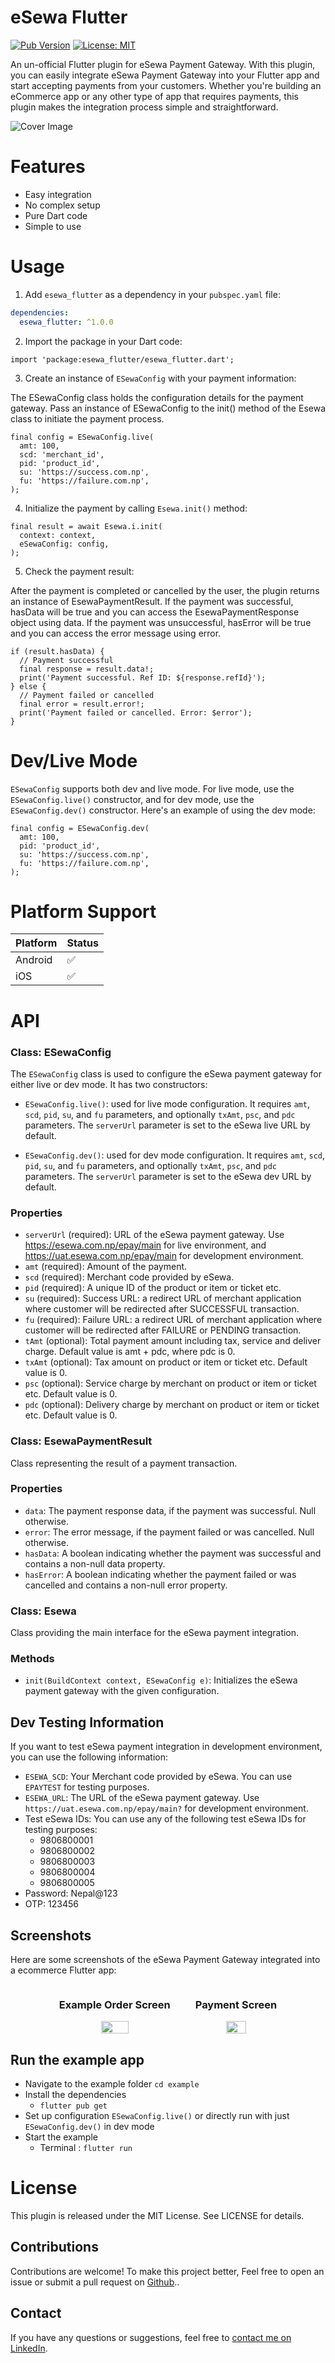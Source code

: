 # eSewa Flutter

[![Pub Version](https://img.shields.io/pub/v/esewa_flutter.svg)](https://pub.dev/packages/esewa_flutter)
[![License: MIT](https://img.shields.io/badge/License-MIT-yellow.svg)](https://opensource.org/licenses/MIT)

An un-official Flutter plugin for eSewa Payment Gateway. With this plugin, you can easily integrate
eSewa Payment Gateway into your Flutter app and start accepting payments from your customers.
Whether you're building an eCommerce app or any other type of app that requires payments, this
plugin makes the integration process simple and straightforward.

![Cover Image](screenshots/cover.png)

# Features

- Easy integration
- No complex setup
- Pure Dart code
- Simple to use

# Usage

1. Add `esewa_flutter` as a dependency in your `pubspec.yaml` file:

```yaml
dependencies:
  esewa_flutter: ^1.0.0
```

2. Import the package in your Dart code:

```import 'package:esewa_flutter/esewa_flutter.dart';```

3. Create an instance of `ESewaConfig` with your payment information:

The ESewaConfig class holds the configuration details for the payment gateway. Pass an instance of
ESewaConfig to the init() method of the Esewa class to initiate the payment process.

```
final config = ESewaConfig.live(
  amt: 100,
  scd: 'merchant_id',
  pid: 'product_id',
  su: 'https://success.com.np',
  fu: 'https://failure.com.np',
);

```

4. Initialize the payment by calling `Esewa.init()` method:

```
final result = await Esewa.i.init(
  context: context,
  eSewaConfig: config,
);
```

5. Check the payment result:

After the payment is completed or cancelled by the user, the plugin returns an instance of
EsewaPaymentResult. If the payment was successful, hasData will be true and you can access the
EsewaPaymentResponse object using data. If the payment was unsuccessful, hasError will be true and
you can access the error message using error.

```
if (result.hasData) {
  // Payment successful
  final response = result.data!;
  print('Payment successful. Ref ID: ${response.refId}');
} else {
  // Payment failed or cancelled
  final error = result.error!;
  print('Payment failed or cancelled. Error: $error');
}
```

# Dev/Live Mode

`ESewaConfig` supports both dev and live mode. For live mode, use the `ESewaConfig.live()`
constructor, and for dev mode, use the `ESewaConfig.dev()` constructor. Here's an example of using
the dev mode:

```
final config = ESewaConfig.dev(
  amt: 100,
  pid: 'product_id',
  su: 'https://success.com.np',
  fu: 'https://failure.com.np',
);
```

# Platform Support

| Platform | Status |
| :------- | :----- |
| Android  | ✅     |
| iOS      | ✅     |


# API

### Class: ESewaConfig

The `ESewaConfig` class is used to configure the eSewa payment gateway for either live or dev mode.
It has two constructors:

- `ESewaConfig.live()`: used for live mode configuration. It requires `amt`, `scd`, `pid`, `su`,
  and `fu` parameters, and optionally `txAmt`, `psc`, and `pdc` parameters. The `serverUrl`
  parameter is set to the eSewa live URL by default.

- `ESewaConfig.dev()`: used for dev mode configuration. It requires `amt`, `scd`, `pid`, `su`,
  and `fu` parameters, and optionally `txAmt`, `psc`, and `pdc` parameters. The `serverUrl`
  parameter is set to the eSewa dev URL by default.

### Properties

- `serverUrl` (required): URL of the eSewa payment gateway. Use https://esewa.com.np/epay/main for
  live environment, and https://uat.esewa.com.np/epay/main for development environment.
- `amt` (required): Amount of the payment.
- `scd` (required): Merchant code provided by eSewa.
- `pid` (required): A unique ID of the product or item or ticket etc.
- `su` (required): Success URL: a redirect URL of merchant application where customer will be
  redirected after SUCCESSFUL transaction.
- `fu` (required): Failure URL: a redirect URL of merchant application where customer will be
  redirected after FAILURE or PENDING transaction.
- `tAmt` (optional): Total payment amount including tax, service and deliver charge. Default value
  is amt + pdc, where pdc is 0.
- `txAmt` (optional): Tax amount on product or item or ticket etc. Default value is 0.
- `psc` (optional): Service charge by merchant on product or item or ticket etc. Default value is 0.
- `pdc` (optional): Delivery charge by merchant on product or item or ticket etc. Default value is
  0.

### Class: EsewaPaymentResult

Class representing the result of a payment transaction.

### Properties

- `data`: The payment response data, if the payment was successful. Null otherwise.
- `error`: The error message, if the payment failed or was cancelled. Null otherwise.
- `hasData`: A boolean indicating whether the payment was successful and contains a non-null data
  property.
- `hasError`: A boolean indicating whether the payment failed or was cancelled and contains a
  non-null error property.

### Class: Esewa

Class providing the main interface for the eSewa payment integration.

### Methods

- `init(BuildContext context, ESewaConfig e)`: Initializes the eSewa payment gateway with the given
  configuration.

## Dev Testing Information

If you want to test eSewa payment integration in development environment, you can use the following
information:

- `ESEWA_SCD`: Your Merchant code provided by eSewa. You can use `EPAYTEST` for testing purposes.
- `ESEWA_URL`: The URL of the eSewa payment gateway. Use `https://uat.esewa.com.np/epay/main?` for
  development environment.
- Test eSewa IDs: You can use any of the following test eSewa IDs for testing purposes:
    - 9806800001
    - 9806800002
    - 9806800003
    - 9806800004
    - 9806800005
- Password: Nepal@123
- OTP: 123456

## Screenshots

Here are some screenshots of the eSewa Payment Gateway integrated into a ecommerce Flutter app:

<div style="display:flex; justify-content: center;">
  <div style="text-align: center; margin-right: 20px;">
    <h3>Example Order Screen</h3>
    <img src="screenshots/order_screen.png" style="width: 50%;">
  </div>
  <div style="text-align: center; margin-left: 20px;">
    <h3>Payment Screen</h3>
    <img src="screenshots/payment_screen.png" style="width: 50%;">
  </div>
</div>



## Run the example app

- Navigate to the example folder `cd example`
- Install the dependencies
  - `flutter pub get`
- Set up configuration `ESewaConfig.live()` or directly run with just `ESewaConfig.dev()` in dev mode
- Start the example
  - Terminal : `flutter run`

# License

This plugin is released under the MIT License. See LICENSE for details.

## Contributions

Contributions are welcome! To make this project better, Feel free to open an issue or submit a pull request
on [Github](https://github.com/iamnabink/flutter_esewa/issues)..

## Contact

If you have any questions or suggestions, feel free
to [contact me on LinkedIn](https://www.linkedin.com/in/iamnabink/).




